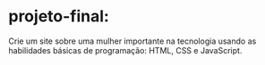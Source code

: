 # projeto-final:

Crie um site sobre uma mulher importante na tecnologia usando as habilidades básicas de programação: HTML, CSS e JavaScript.
